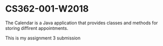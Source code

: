 # CS362-001-W2018
The Calendar is a Java application that provides classes and methods for storing diffirent appointments.


This is my assignment 3 submission
